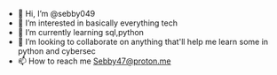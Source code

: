 - 👋 Hi, I’m @sebby049
- 👀 I’m interested in basically everything tech
- 🌱 I’m currently learning sql,python
- 💞️ I’m looking to collaborate on anything that'll help me learn some in python and cybersec
- 📫 How to reach me Sebby47@proton.me


